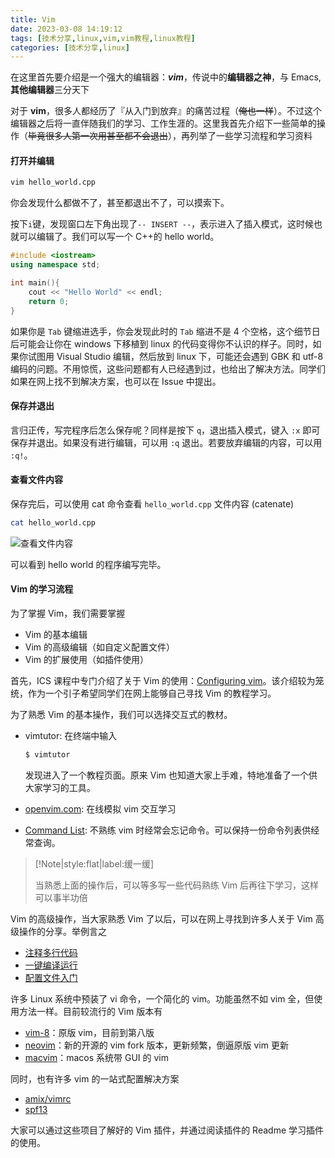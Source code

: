 ```yaml
---
title: Vim
date: 2023-03-08 14:19:12
tags: [技术分享,linux,vim,vim教程,linux教程]
categories: [技术分享,linux]
---
```



在这里首先要介绍是一个强大的编辑器：**_vim_**，传说中的**编辑器之神**，与 Emacs, **其他编辑器**三分天下

对于 **vim**，很多人都经历了『从入门到放弃』的痛苦过程（~~俺也一样~~）。不过这个编辑器之后将一直伴随我们的学习、工作生涯的。这里我首先介绍下一些简单的操作（~~毕竟很多人第一次用甚至都不会退出~~），再列举了一些学习流程和学习资料
<!-- more -->
#### 打开并编辑

```bash
vim hello_world.cpp
```

你会发现什么都做不了，甚至都退出不了，可以摸索下。

按下`i`键，发现窗口左下角出现了`-- INSERT --`，表示进入了插入模式，这时候也就可以编辑了。我们可以写一个 C++的 hello world。

```c++
#include <iostream>
using namespace std;

int main(){
    cout << "Hello World" << endl;
    return 0;
}
```

如果你是 `Tab` 键缩进选手，你会发现此时的 `Tab` 缩进不是 4 个空格，这个细节日后可能会让你在 windows 下移植到 linux 的代码变得你不认识的样子。同时，如果你试图用 Visual Studio 编辑，然后放到 linux 下，可能还会遇到 GBK 和 utf-8 编码的问题。不用惊慌，这些问题都有人已经遇到过，也给出了解决方法。同学们如果在网上找不到解决方案，也可以在 Issue 中提出。

#### 保存并退出

言归正传，写完程序后怎么保存呢？同样是按下 `q`，退出插入模式，键入 `:x` 即可保存并退出。如果没有进行编辑，可以用 `:q` 退出。若要放弃编辑的内容，可以用 `:q!`。

#### 查看文件内容

保存完后，可以使用 cat 命令查看 `hello_world.cpp` 文件内容 (catenate)

```bash
cat hello_world.cpp
```

![查看文件内容](https://tsunaou.github.io/linux_guide/images/6.png)

可以看到 hello world 的程序编写完毕。

#### Vim 的学习流程

为了掌握 Vim，我们需要掌握

- Vim 的基本编辑
- Vim 的高级编辑（如自定义配置文件）
- Vim 的扩展使用（如插件使用）

首先，ICS 课程中专门介绍了关于 Vim 的使用：[Configuring vim](https://nju-projectn.github.io/ics-pa-gitbook/ics2019/0.4.html)。该介绍较为笼统，作为一个引子希望同学们在网上能够自己寻找 Vim 的教程学习。

为了熟悉 Vim 的基本操作，我们可以选择交互式的教材。

- vimtutor: 在终端中输入

  ```bash
  $ vimtutor
  ```

  发现进入了一个教程页面。原来 Vim 也知道大家上手难，特地准备了一个供大家学习的工具。

- [openvim.com](https://www.openvim.com/): 在线模拟 vim 交互学习
- [Command List](https://catswhocode.com/vim-commands/): 不熟练 vim 时经常会忘记命令。可以保持一份命令列表供经常查询。

> [!Note|style:flat|label:缓一缓]
>
> 当熟悉上面的操作后，可以等多写一些代码熟练 Vim 后再往下学习，这样可以事半功倍

Vim 的高级操作，当大家熟悉 Vim 了以后，可以在网上寻找到许多人关于 Vim 高级操作的分享。举例言之

- [注释多行代码](https://blog.csdn.net/xiajun07061225/article/details/8488210)
- [一键编译运行](https://blog.csdn.net/controlfate/article/details/7617563)
- [配置文件入门](https://www.ruanyifeng.com/blog/2018/09/vimrc.html)

许多 Linux 系统中预装了 vi 命令，一个简化的 vim。功能虽然不如 vim 全，但使用方法一样。目前较流行的 Vim 版本有

- [vim-8](https://www.vim.org/)：原版 vim，目前到第八版
- [neovim](https://github.com/neovim/neovim)：新的开源的 vim fork 版本，更新频繁，倒逼原版 vim 更新
- [macvim](https://github.com/macvim-dev/macvim)：macos 系统带 GUI 的 vim

同时，也有许多 vim 的一站式配置解决方案

- [amix/vimrc](https://github.com/amix/vimrc)
- [spf13](https://github.com/spf13/spf13-vim)

大家可以通过这些项目了解好的 Vim 插件，并通过阅读插件的 Readme 学习插件的使用。
